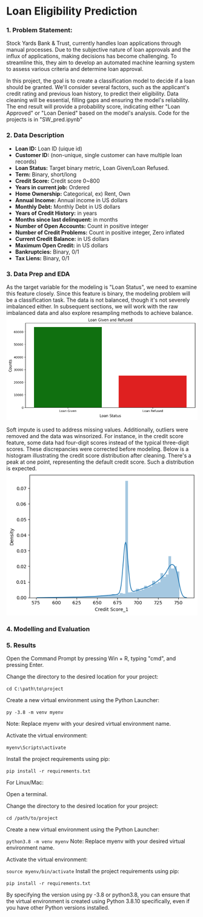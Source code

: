 # Loan Eligibility Prediction






### 1. Problem Statement:

Stock Yards Bank & Trust, currently handles loan applications through manual processes. Due to the subjective nature of loan approvals and the influx of applications, making decisions has become challenging. To streamline this, they aim to develop an automated machine learning system to assess various criteria and determine loan approval.

In this project, the goal is to create a classification model to decide if a loan should be granted. We'll consider several factors, such as the applicant's credit rating and previous loan history, to predict their eligibility. Data cleaning will be essential, filling gaps and ensuring the model's reliability. The end result will provide a probability score, indicating either "Loan Approved" or "Loan Denied" based on the model's analysis. Code for the projects is in "SW_pred.ipynb"





### 2. Data Description
- **Loan ID:** Loan ID (uique id)
- **Customer ID:** (non-unique, single customer can have multiple loan records)
- **Loan Status:** Target binary metric, Loan Given/Loan Refused.
- **Term:** Binary, short/long
- **Credit Score:** Credit score 0~800
- **Years in current job:** Ordered
- **Home Ownership:** Categorical, ex) Rent, Own
- **Annual Income:** Annual income in US dollars
- **Monthly Debt:** Monthly Debt in US dollars
- **Years of Credit History:** in years
- **Months since last delinquent:** in months
- **Number of Open Accounts:** Count in positive integer
- **Number of Credit Problems:** Count in positive integer, Zero inflated
- **Current Credit Balance:** in US dollars
- **Maximum Open Credit:** in US dollars
- **Bankruptcies:** Binary, 0/1
- **Tax Liens:** Binary, 0/1

### 3. Data Prep and EDA
As the target variable for the modeling is "Loan Status", we need to examine this feature closely. Since this feature is binary, the modeling problem will be a classification task. The data is not balanced, though it's not severely imbalanced either. In subsequent sections, we will work with the raw imbalanced data and also explore resampling methods to achieve balance.
![Alternative text describing the image](loan_given.png)

Soft impute is used to address missing values. Additionally, outliers were removed and the data was winsorized. For instance, in the credit score feature, some data had four-digit scores instead of the typical three-digit scores. These discrepancies were corrected before modeling. Below is a histogram illustrating the credit score distribution after cleaning. There's a peak at one point, representing the default credit score. Such a distribution is expected.
![Alternative text describing the image](Credit_score_histo_loan.png)

### 4. Modelling and Evaluation

### 5. Results
Open the Command Prompt by pressing Win + R, typing "cmd", and pressing Enter.

Change the directory to the desired location for your project:

`cd C:\path\to\project`

Create a new virtual environment using the Python Launcher:

`py -3.8 -m venv myenv`

Note: Replace myenv with your desired virtual environment name.

Activate the virtual environment:

`myenv\Scripts\activate`

Install the project requirements using pip:

`pip install -r requirements.txt`


For Linux/Mac:

Open a terminal.

Change the directory to the desired location for your project:

`cd /path/to/project`

Create a new virtual environment using the Python Launcher:

`python3.8 -m venv myenv`
Note: Replace myenv with your desired virtual environment name.

Activate the virtual environment:

`source myenv/bin/activate`
Install the project requirements using pip:

`pip install -r requirements.txt`


By specifying the version using py -3.8 or python3.8, you can ensure that the virtual environment is created using Python 3.8.10 specifically, even if you have other Python versions installed.




